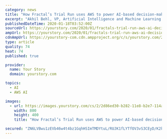```yaml
---
category: news
title: "How Fractal’s Trial Run uses AWS to power AI-based decision-making"
excerpt: "Akhil Behl, VP, Artificial Intelligence and Machine Learning at Fractal and Shivendu Mishra ... the need of the hour was a partner who could ensure scalability and flexibility at the same time. When it comes to cloud service, AWS was on the top of their mind due to several reasons, including the fact that more than 90 percent of Fortune ..."
publishedDateTime: 2020-01-18T03:52:00Z
sourceUrl: https://yourstory.com/2020/01/fractals-trial-run-aws-ai-decision-making
ampUrl: https://yourstory.com/2020/01/fractals-trial-run-aws-ai-decision-making/amp
cdnAmpUrl: https://yourstory-com.cdn.ampproject.org/c/s/yourstory.com/2020/01/fractals-trial-run-aws-ai-decision-making/amp
type: article
quality: 74
heat: 74
published: true

provider:
  name: Your Story
  domain: yourstory.com

topics:
  - AI
  - AWS AI

images:
  - url: https://images.yourstory.com/cs/2/2d86ed30-b282-11e8-b2e7-114aea10c711/1579263492635.png?fm=png&auto=format
    width: 800
    height: 400
    title: "How Fractal’s Trial Run uses AWS to power AI-based decision-making"

secured: "ZN6LVBwu1zEVb46w4t4bz1GqhHSImTMDYtuL/RUJK1fLYTfOV3vS3CEyD/K2k2UGXnYTbVsSyvFL2IqHBjtBVxS1uU32/PwtfTY/FV0Ta5ExT1F+vuk9y20J0wSju8BS34enLbBKmjvBiBdoDdHx1EOXvy2f6wNWPZCANM6KYoj4+sRf4TKjHYJ5GyP2rnzANIH3OZyE+X6AepczoxjkA5lfPA6ocU1hu0uCdfSvEsQ6YjZlezdSWnnQcN/JaiPT3RVcpNi6UM+smxtiOLDCcdAAGvxL174HBquL00mM9mr8D7ECQ/bLEVS2yYuRhQH9OPtndUUlH8/VsA4mGr/P5J0yrmhEkP61/vk8OU5TPQhKhG79nrgqSl0NKMFrX4nIcL8DFJESL7c2rNlOMsoO7dPiJJLPANDU10LYPq8poC5jEHEOEfwTRp0QHXo4o9aJhEsesuug25yvGbweCso1sQ==;fWJ+JN5V+dYxK35cNtmdBA=="
---
```


